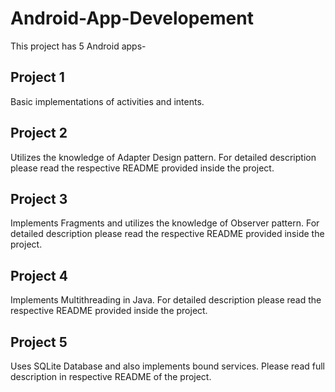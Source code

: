 # Android-App-Developement

This project has 5 Android apps-

## Project 1
Basic implementations of activities and intents. 

## Project 2
Utilizes the knowledge of Adapter Design pattern. For detailed description please read the respective README provided inside the project.

## Project 3
Implements Fragments and utilizes the knowledge of Observer pattern. For detailed description please read the respective README provided inside the project.

## Project 4
Implements Multithreading in Java. For detailed description please read the respective README provided inside the project.

## Project 5
Uses SQLite Database and also implements bound services. Please read full description in respective README of the project.
